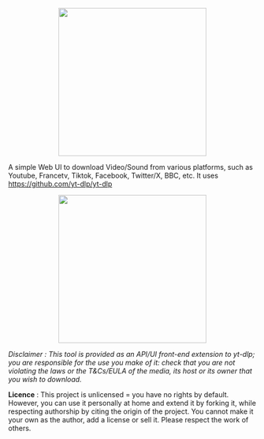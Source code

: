 <p align="center">
    <img height="300" src="https://raw.githubusercontent.com/gallolabs/media-downloader/master/logo_w300.jpeg">
</p>

A simple Web UI to download Video/Sound from various platforms, such as Youtube, Francetv, Tiktok, Facebook, Twitter/X, BBC, etc. It uses https://github.com/yt-dlp/yt-dlp

<p align="center">
    <img height="300" src="https://raw.githubusercontent.com/gallolabs/media-downloader/master/snapshot.png">
</p>

*Disclaimer : This tool is provided as an API/UI front-end extension to yt-dlp; you are responsible for the use you make of it: check that you are not violating the laws or the T&Cs/EULA of the media, its host or its owner that you wish to download.*

**Licence** : This project is unlicensed = you have no rights by default. However, you can use it personally at home and extend it by forking it, while respecting authorship by citing the origin of the project. You cannot make it your own as the author, add a license or sell it. Please respect the work of others. 

